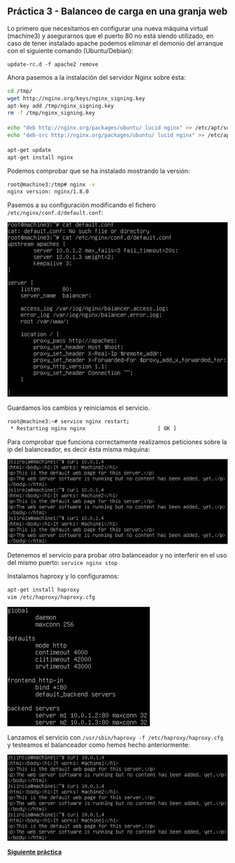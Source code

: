 ## Práctica 3 - Balanceo de carga en una granja web

Lo primero que necesitamos en configurar una nueva máquina virtual (machine3) y asegurarnos que el puerto 80 no está siendo utilizado, en caso de tener instalado apache podemos eliminar el demonio del arranque con el siguiente comando (Ubuntu/Debian):

```
update-rc.d -f apache2 remove
```

Ahora pasemos a la instalación del servidor Nginx sobre ésta:

```bash
cd /tmp/
wget http://nginx.org/keys/nginx_signing.key
apt-key add /tmp/nginx_signing.key
rm -f /tmp/nginx_signing.key

echo "deb http://nginx.org/packages/ubuntu/ lucid nginx" >> /etc/apt/sources.list
echo "deb-src http://nginx.org/packages/ubuntu/ lucid nginx" >> /etc/apt/sources.list

apt-get update
apt-get install nginx
```

Podemos comprobar que se ha instalado mostrando la versión:

```bash
root@machine3:/tmp# nginx -v
nginx version: nginx/1.8.0
```

Pasemos a su configuración modificando el fichero `/etc/nginx/conf.d/default.conf`:

![Screenshot Nginx Configuration](nginx_config.png)

Guardamos los cambios y reiniciamos el servicio.

```bash
root@machine3:~# service nginx restart;
 * Restarting nginx nginx						[ OK ]
```

Para comprobar que funciona correctamente realizamos peticiones sobre la ip del balanceador, es decir ésta misma máquina:

![Screenshot Nginx example](example_nginx.png)

Detenemos el servicio para probar otro balanceador y no interferir en el uso del mismo puerto: `service nginx stop`

Instalamos haproxy y lo configuramos:

```bash
apt-get install haproxy
vim /etc/haproxy/haproxy.cfg
```

![Screenshot Haproxy Configuration](haproxy_config.png)

Lanzamos el servicio con `/usr/sbin/haproxy -f /etc/haproxy/haproxy.cfg` y testeamos el balanceador como hemos hecho anteriormente:

![Screenshot Haproxy example](example_haproxy.png)

[**Siguiente práctica**](../Practica4/P4.md)